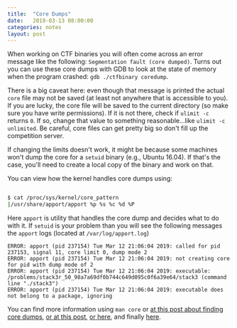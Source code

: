 ```yaml
---
title:  "Core Dumps"
date:   2019-03-13 08:00:00
categories: notes
layout: post
---
```




When working on CTF binaries you will often come across an error
message like the following: `Segmentation fault (core dumped)`. Turns out you
can use these core dumps with GDB to look at the state of memory when the
program crashed: `gdb ./ctfbinary coredump`. 

There is a big caveat here: even though that message is printed the actual
`core` file may not be saved (at least not anywhere that is accessible to you).  
If you are lucky, the core file will be saved to the current directory (so make
sure you have write permissions). If it is not there, check if `ulimit -c`
returns `0`. If so, change that value to something reasonable...like `ulimit -c
unlimited`. Be careful, core files can get pretty big so don't fill up the
competition server.     

If changing the limits doesn't work, it might be because some machines won't
dump the core for a `setuid` binary (e.g., Ubuntu 16.04). If that's the case,
you'll need to create a local copy of the binary and work on that. 

You can view how the kernel handles core dumps using:

```bash

$ cat /proc/sys/kernel/core_pattern
|/usr/share/apport/apport %p %s %c %d %P
```  

Here `apport` is utility that handles the core dump and decides what to do with
it. If `setuid` is your problem than you will see the following messages the
`apport` logs (located at `/var/log/apport.log`)

```
ERROR: apport (pid 237154) Tue Mar 12 21:06:04 2019: called for pid 237153, signal 11, core limit 0, dump mode 2
ERROR: apport (pid 237154) Tue Mar 12 21:06:04 2019: not creating core for pid with dump mode of 2
ERROR: apport (pid 237154) Tue Mar 12 21:06:04 2019: executable: /problems/stack3r_50_98a7a69df0b744c649d095c0f6a39e64/stack3 (command line "./stack3")
ERROR: apport (pid 237154) Tue Mar 12 21:06:04 2019: executable does not belong to a package, ignoring

```

You can find more information using `man core` or [at this post about finding
core
dumps](https://askubuntu.com/questions/966407/where-do-i-find-the-core-dump-in-ubuntu-16-04lts),
[or at this
post](https://stackoverflow.com/questions/2065912/core-dumped-but-core-file-is-not-in-the-current-directory/),
[or
here](https://stackoverflow.com/questions/16048101/changing-location-of-core-dump),
and finally
[here](https://unix.stackexchange.com/questions/277331/segmentation-fault-core-dumped-to-where-what-is-it-and-why).
